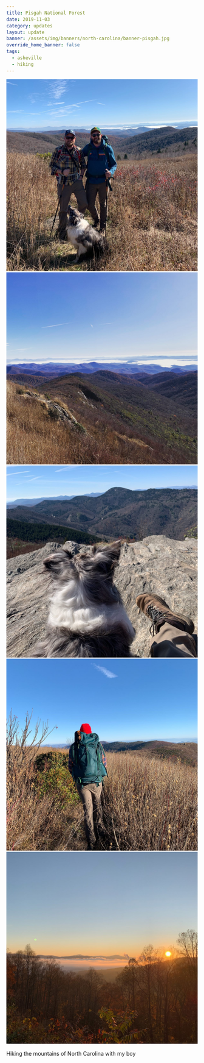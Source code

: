 ```yaml
---
title: Pisgah National Forest
date: 2019-11-03
category: updates
layout: update
banner: /assets/img/banners/north-carolina/banner-pisgah.jpg
override_home_banner: false
tags:
  - asheville
  - hiking
---
```


<div class="img-slider">
    <img src="/assets/img/updates/north-carolina/pisgah/1.jpg">
    <img src="/assets/img/updates/north-carolina/pisgah/2.jpg">
    <img src="/assets/img/updates/north-carolina/pisgah/3.jpg">
    <img src="/assets/img/updates/north-carolina/pisgah/4.jpg">
    <img src="/assets/img/updates/north-carolina/pisgah/5.jpg">
</div>

<p class="text-center">
    Hiking the mountains of North Carolina with my boy
</p>
